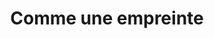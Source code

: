 ---
title: "Comme une empreinte"
url: /saint-julien-en-genevois/comme-une-empreinte/
shop: Schuhe
---